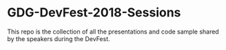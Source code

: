 # GDG-DevFest-2018-Sessions
This repo is the collection of all the presentations and code sample shared by the speakers during the DevFest.
